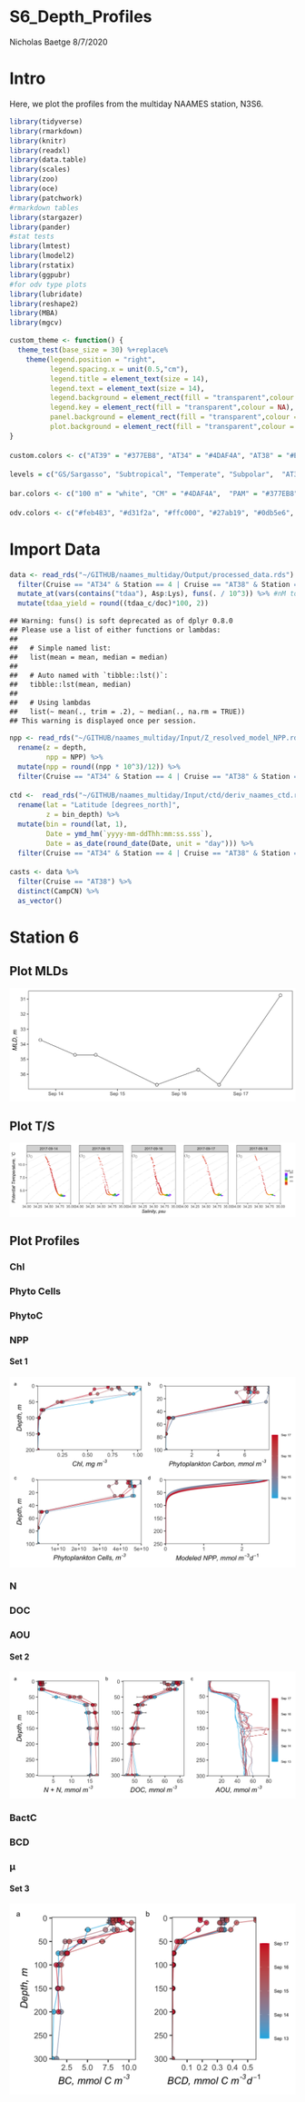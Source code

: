 S6\_Depth\_Profiles
================
Nicholas Baetge
8/7/2020

# Intro

Here, we plot the profiles from the multiday NAAMES station, N3S6.

``` r
library(tidyverse) 
library(rmarkdown)
library(knitr)
library(readxl)
library(data.table) 
library(scales)
library(zoo)
library(oce)
library(patchwork)
#rmarkdown tables
library(stargazer)
library(pander)
#stat tests
library(lmtest)
library(lmodel2)
library(rstatix)
library(ggpubr)
#for odv type plots
library(lubridate)
library(reshape2)
library(MBA)
library(mgcv)
```

``` r
custom_theme <- function() {
  theme_test(base_size = 30) %+replace%
    theme(legend.position = "right",
          legend.spacing.x = unit(0.5,"cm"),
          legend.title = element_text(size = 14),
          legend.text = element_text(size = 14),
          legend.background = element_rect(fill = "transparent",colour = NA),
          legend.key = element_rect(fill = "transparent",colour = NA),
          panel.background = element_rect(fill = "transparent",colour = NA),
          plot.background = element_rect(fill = "transparent",colour = NA)) 
}

custom.colors <- c("AT39" = "#377EB8", "AT34" = "#4DAF4A", "AT38" = "#E41A1C", "AT32" = "#FF7F00", "Temperate" = "#A6CEE3", "Subpolar" = "#377EB8", "Subtropical" = "#FB9A99", "GS/Sargasso" = "#E41A1C", "Early Spring" = "#377EB8", "Late Spring" = "#4DAF4A","Early Autumn" = "#E41A1C", "Summer" = "#E41A1C", "Late Autumn" = "#FF7F00", "Gv2_2019" = "#377EB8", "WOA18_MN" = "#4DAF4A", "WOA18_AN" = "#E41A1C")

levels = c("GS/Sargasso", "Subtropical", "Temperate", "Subpolar",  "AT39-6", "AT34", "AT38", "AT32","South", "North", "Early Spring", "Late Spring","Early Autumn",  "Summer", "Late Autumn", "Gv2_2019", "WOA18_MN", "WOA18_AN","Nov", "Nov sd", "Dec", "Dec sd", "Jan", "Jan sd", "Feb", "Feb sd", "Mar", "Mar sd", "Apr", "Apr sd",  "Cruise", "ARGO")

bar.colors <- c("100 m" = "white", "CM" = "#4DAF4A",  "PAM" = "#377EB8")

odv.colors <- c("#feb483", "#d31f2a", "#ffc000", "#27ab19", "#0db5e6", "#7139fe", "#d16cfa")
```

# Import Data

``` r
data <- read_rds("~/GITHUB/naames_multiday/Output/processed_data.rds") %>% 
  filter(Cruise == "AT34" & Station == 4 | Cruise == "AT38" & Station == 6) %>% 
  mutate_at(vars(contains("tdaa"), Asp:Lys), funs(. / 10^3)) %>% #nM to mmol/m3
  mutate(tdaa_yield = round((tdaa_c/doc)*100, 2)) 
```

    ## Warning: funs() is soft deprecated as of dplyr 0.8.0
    ## Please use a list of either functions or lambdas: 
    ## 
    ##   # Simple named list: 
    ##   list(mean = mean, median = median)
    ## 
    ##   # Auto named with `tibble::lst()`: 
    ##   tibble::lst(mean, median)
    ## 
    ##   # Using lambdas
    ##   list(~ mean(., trim = .2), ~ median(., na.rm = TRUE))
    ## This warning is displayed once per session.

``` r
npp <- read_rds("~/GITHUB/naames_multiday/Input/Z_resolved_model_NPP.rds") %>% 
  rename(z = depth,
         npp = NPP) %>% 
  mutate(npp = round((npp * 10^3)/12)) %>% 
  filter(Cruise == "AT34" & Station == 4 | Cruise == "AT38" & Station == 6) 

ctd <-  read_rds("~/GITHUB/naames_multiday/Input/ctd/deriv_naames_ctd.rds") %>% 
  rename(lat = "Latitude [degrees_north]",
         z = bin_depth) %>% 
  mutate(bin = round(lat, 1),
         Date = ymd_hm(`yyyy-mm-ddThh:mm:ss.sss`),
         Date = as_date(round_date(Date, unit = "day"))) %>% 
  filter(Cruise == "AT34" & Station == 4 | Cruise == "AT38" & Station == 6)

casts <- data %>% 
  filter(Cruise == "AT38") %>% 
  distinct(CampCN) %>% 
  as_vector()
```

# Station 6

## Plot MLDs

<img src="S6_Depth_Profiles_files/figure-gfm/unnamed-chunk-4-1.png" style="display: block; margin: auto;" />

## Plot T/S

<img src="S6_Depth_Profiles_files/figure-gfm/unnamed-chunk-5-1.png" style="display: block; margin: auto;" />

## Plot Profiles

### Chl

### Phyto Cells

### PhytoC

### NPP

#### Set 1

<img src="S6_Depth_Profiles_files/figure-gfm/unnamed-chunk-10-1.png" style="display: block; margin: auto;" />

### N

### DOC

### AOU

#### Set 2

<img src="S6_Depth_Profiles_files/figure-gfm/unnamed-chunk-14-1.png" style="display: block; margin: auto;" />

### BactC

### BCD

### µ

#### Set 3

<img src="S6_Depth_Profiles_files/figure-gfm/unnamed-chunk-18-1.png" style="display: block; margin: auto;" />
